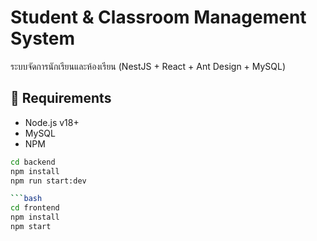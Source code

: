 # Student & Classroom Management System

ระบบจัดการนักเรียนและห้องเรียน (NestJS + React + Ant Design + MySQL)

## 🔧 Requirements
- Node.js v18+
- MySQL
- NPM

```bash
cd backend
npm install        
npm run start:dev

```bash
cd frontend
npm install
npm start


